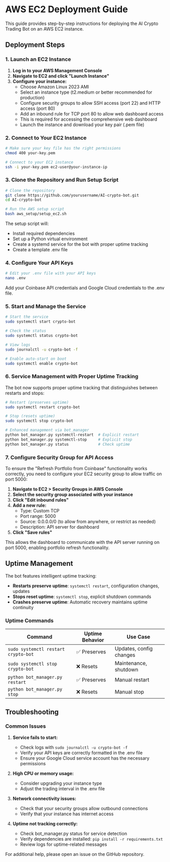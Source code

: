 # AWS EC2 Deployment Guide

This guide provides step-by-step instructions for deploying the AI Crypto Trading Bot on an AWS EC2 instance.

## Deployment Steps

### 1. Launch an EC2 Instance

1. **Log in to your AWS Management Console**
2. **Navigate to EC2 and click "Launch Instance"**
3. **Configure your instance:**
   - Choose Amazon Linux 2023 AMI
   - Select an instance type (t2.medium or better recommended for production)
   - Configure security groups to allow SSH access (port 22) and HTTP access (port 80)
   - Add an inbound rule for TCP port 80 to allow web dashboard access
   - This is required for accessing the comprehensive web dashboard
   - Launch the instance and download your key pair (.pem file)

### 2. Connect to Your EC2 Instance

```bash
# Make sure your key file has the right permissions
chmod 400 your-key.pem

# Connect to your EC2 instance
ssh -i your-key.pem ec2-user@your-instance-ip
```

### 3. Clone the Repository and Run Setup Script

```bash
# Clone the repository
git clone https://github.com/yourusername/AI-crypto-bot.git
cd AI-crypto-bot

# Run the AWS setup script
bash aws_setup/setup_ec2.sh
```

The setup script will:
- Install required dependencies
- Set up a Python virtual environment
- Create a systemd service for the bot with proper uptime tracking
- Create a template .env file

### 4. Configure Your API Keys

```bash
# Edit your .env file with your API keys
nano .env
```

Add your Coinbase API credentials and Google Cloud credentials to the .env file.

### 5. Start and Manage the Service

```bash
# Start the service
sudo systemctl start crypto-bot

# Check the status
sudo systemctl status crypto-bot

# View logs
sudo journalctl -u crypto-bot -f

# Enable auto-start on boot
sudo systemctl enable crypto-bot
```

### 6. Service Management with Proper Uptime Tracking

The bot now supports proper uptime tracking that distinguishes between restarts and stops:

```bash
# Restart (preserves uptime)
sudo systemctl restart crypto-bot

# Stop (resets uptime)
sudo systemctl stop crypto-bot

# Enhanced management via bot_manager
python bot_manager.py systemctl-restart  # Explicit restart
python bot_manager.py systemctl-stop     # Explicit stop
python bot_manager.py status             # Check uptime
```

### 7. Configure Security Group for API Access

To ensure the "Refresh Portfolio from Coinbase" functionality works correctly, you need to configure your EC2 security group to allow traffic on port 5000:

1. **Navigate to EC2 > Security Groups in AWS Console**
2. **Select the security group associated with your instance**
3. **Click "Edit inbound rules"**
4. **Add a new rule:**
   - Type: Custom TCP
   - Port range: 5000
   - Source: 0.0.0.0/0 (to allow from anywhere, or restrict as needed)
   - Description: API server for dashboard
5. **Click "Save rules"**

This allows the dashboard to communicate with the API server running on port 5000, enabling portfolio refresh functionality.

## Uptime Management

The bot features intelligent uptime tracking:

- **Restarts preserve uptime**: `systemctl restart`, configuration changes, updates
- **Stops reset uptime**: `systemctl stop`, explicit shutdown commands
- **Crashes preserve uptime**: Automatic recovery maintains uptime continuity

### Uptime Commands

| Command | Uptime Behavior | Use Case |
|---------|----------------|----------|
| `sudo systemctl restart crypto-bot` | ✅ Preserves | Updates, config changes |
| `sudo systemctl stop crypto-bot` | ❌ Resets | Maintenance, shutdown |
| `python bot_manager.py restart` | ✅ Preserves | Manual restart |
| `python bot_manager.py stop` | ❌ Resets | Manual stop |

## Troubleshooting

### Common Issues

1. **Service fails to start:**
   - Check logs with `sudo journalctl -u crypto-bot -f`
   - Verify your API keys are correctly formatted in the .env file
   - Ensure your Google Cloud service account has the necessary permissions

2. **High CPU or memory usage:**
   - Consider upgrading your instance type
   - Adjust the trading interval in the .env file

3. **Network connectivity issues:**
   - Check that your security groups allow outbound connections
   - Verify that your instance has internet access

4. **Uptime not tracking correctly:**
   - Check bot_manager.py status for service detection
   - Verify dependencies are installed: `pip install -r requirements.txt`
   - Review logs for uptime-related messages

For additional help, please open an issue on the GitHub repository.
